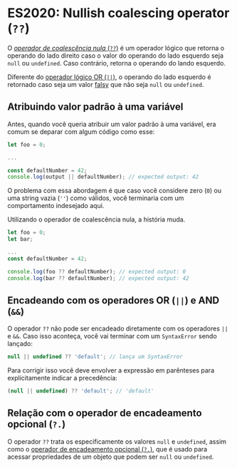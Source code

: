 # ES2020: Nullish coalescing operator (`??`)

O [*operador de coalescência nula* (`??`)](https://developer.mozilla.org/en-US/docs/Web/JavaScript/Reference/Operators/Nullish_coalescing_operator) é um operador lógico que retorna o operando do lado direito caso o valor do operando do lado esquerdo seja `null` ou `undefined`. Caso contrário, retorna o operando do lando esquerdo.

Diferente do [operador lógico OR (`||`)](https://developer.mozilla.org/en-US/docs/Web/JavaScript/Reference/Operators/Logical_Operators#Logical_OR_2), o operando do lado esquerdo é retornado caso seja um valor [falsy](https://developer.mozilla.org/en-US/docs/Web/JavaScript/Reference/Operators/Logical_Operators#Description) que não seja `null` ou `undefined`.

## Atribuindo valor padrão à uma variável

Antes, quando você queria atribuir um valor padrão à uma variável, era comum se deparar com algum código como esse:

```javascript
let foo = 0;

...

const defaultNumber = 42;
console.log(output || defaultNumber); // expected output: 42
```

O problema com essa abordagem é que caso você considere zero (`0`) ou uma string vazia (`''`) como válidos, você terminaria com um comportamento indesejado aqui.

Utilizando o operador de coalescência nula, a história muda.

```javascript
let foo = 0;
let bar;

...
const defaultNumber = 42;

console.log(foo ?? defaultNumber); // expected output: 0
console.log(bar ?? defaultNumber); // expected output: 42
```

## Encadeando com os operadores OR (`||`) e AND (`&&`)

O operador `??` não pode ser encadeado diretamente com os operadores `||` e `&&`. Caso isso aconteça, você vai terminar com um `SyntaxError` sendo lançado:

```javascript
null || undefined ?? 'default'; // lança um SyntaxError
```

Para corrigir isso você deve envolver a expressão em parênteses para explicitamente indicar a precedência:

```javascript
(null || undefined) ?? 'default'; // 'default'
```

## Relação com o operador de encadeamento opcional (`?.`)

O operador `??` trata os especificamente os valores `null` e `undefined`, assim como o [operador de encadeamento opcional (`?.`)](https://www.linkedin.com/pulse/es2020-optional-chaining-operator-mesaque-do-nascimento-francisco/), que é usado para acessar propriedades de um objeto que podem ser `null` ou `undefined`.
